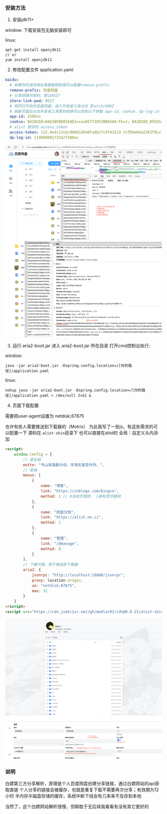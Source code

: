 ### 安装方法
1. 安装jdk11+

window: 下载安装包无脑安装即可

linux:
```shell
apt-get install openjdk11
// or
yum install openjdk11
```
2. 修改配置文件 application.yaml
```yaml
baidu:
  # 如果你的请求地址需要删除前缀可以配置remove-prefix
  remove-prefix: 百度网盘
  # 分享链接的密码，默认9527
  share-link-pwd: 9527
  # 网页打开你的百度网盘，进入开发者工具点击【Fetch/XHR】
  # 刷新页面后点击开发者工具里的链接可以找到以下参数 app-id、cookie、dp-log-id
  app-id: 2505xx
  cookie: BAIDUID=84E2BFB882EAD2xxxx05771053BBA588:FG=1; BAIDUID_BFESS=84E2BFB88xxx2598C05771053BBA588:FG=1; csrfToken=9woVLtZeE9IF4nA_rqgocl3P; newlogin=1; BDUSS=XN3aTRBTDJwdn5IWWJGN2l6LWRBdmZhMkRDaHY0MXFTMGhxSXptd0xRTlVGYUZqSVFBQUFBJCQAAAAAAAAAAAEAAAA9cMOPub3BubrDu6y~7LzQvfQAAAAAAAAAAAAAAAAAAAAAAAAAAAAAAAAAAAAAAAAAAAAAAAAAAAAAAAAAAAAAAAAAAFSIeWNUiHlje; BDUSS_BFESS=XN3aTRBTDJwdn5IWWJGN2l6LWRBdmZhMkRDaHY0MXFTMGhxSXptd0xRTlVGYUZqSVFBQUFBJCQAAAAAAAAAAAEAAAA9cMOPub3BubrDu6y~7LzQvfQAAAAAAAAAAAAAAAAAAAAAAAAAAAAAAAAAAAAAAAAAAAAAAAAAAAAAAAAAAAAAAAAAAFSIeWNUiHlje; STOKEN=01c3b5d1bacaf726938aa26eb8afd0ca7908313078ad65ebf72da756129b0aeb; PANPSC=12465308967212712687%3AKkwrx6t0uHB2xxxD8%2BbSuXlibiKzYuqjC14bcoQ3Rb16E6HpLI5T5C%2FyiR6%2FrXp563bR7esl%2BvbUEC3RmUNHf6sRWrHWTitSOA6%2BHHtciFfRxz%2FZnirvP3pcJ689LEAIReFB47CbU9vHkRFzk38adFcn1Zflfd6NEFB3kkm1IYWWwAi260CAi3Ua%2FmHyIq%2FPkL2qAeJq7%2BV1Lxzud0jMsTEZmK5RR4JqhfSnrP2UPxXuD7k8za9a6w%3D%3D; ndut_fmt=141E6CFB27FC83A2CE67753E37341AF4E0E4F45F5AB4E6421448BCD37BA10783; ab_sr=1.0.1_NThkZDIxOTMzOWUwNmUyYmIyNDVkMjZiNzRjZGI0NzZlMWUyZjkwMmQ0NTMwOTBlMTU3NjczZDJmNTI0NDQ4MzA4ZmEyYjdlOTk1OGQ4Yzc4ZmYyM2IwYzM3MjVlYzg4MjZiYWViNzI0MDYwZjljNTBiMWY1NWEwMDg3NzRhMWEyNjA3OTA4MGQwNWViODM4ZWJlMDk0NmMwYWMwNDQwY2RmZGM0MmQ0MWY1MDZkNTNlZTZjZjkwZTVjODU5NDFk
  # alist 提供的 access_token
  access-token: 122.4e4c13cbc98661d546fa8b17c9f43113.YsTDXeKUe22KZT9LxfKE16JWDIWWkWH9MOuzRsO.WXWkxx
  dp-log-id: 119080001725427500xx
```
![图片1](images/截屏2022-11-20%2017.31.43.png)
![图片1](images/截屏2022-11-20%2017.38.46.png)

3. 运行 aria2-boot.jar
进入 aria2-boot.jar 所在目录
打开cmd控制台执行:

window: 
```shell
java -jar aria2-boot.jar -Dspring.config.location=/[你的路径]/application.yaml
```
linux:
```shell
nohup java -jar aria2-boot.jar -Dspring.config.location=/[你的路径]/application.yaml > /dev/null 2>&1 &
```

4. 页面下载配置

需要把user-agent设置为 netdisk;87875

也许有些人需要推送到下载器的（Motrix）
为此我写了一些js，有这些需求的可以配置一下
源码在 `alist-skin`目录下
也可以直接在alist的 全局｜自定义头内添加
```html
<script>
    window.config = {
        // 座右铭
        motto: "书山有路勤为径，学海无崖苦作舟。",
        // 菜单
        menus: [
            {
                name: "博客",
                link: "https://cnblogs.com/bingco",
                method: 1 // 0当前页跳转， 1新标签页跳转
            },
            {
                name: "网盘文档",
                link: "https://alist.nn.ci",
                method: 1
            },
            {
                name: "管理",
                link: "/@manage",
                method: 0
            }
        ],
        // 下载代理，用于推送到下载器
        aria2: {
            jsonrpc: "http://localhost:16800/jsonrpc",
            proxy: location.origin,
            ua: "netdisk;87875",
            max: 32
        }
    }
</script>
<script src="https://cdn.jsdelivr.net/gh/medlar01/cdn@0.0.21/alist-skin/skin.js"></script>
```
![图片1](images/截屏2022-11-20%2017.40.48.png)
![图片1](images/截屏2022-11-20%2017.43.23.png)
### 说明

白嫖第三方分享解析，原理是个人百度网盘创建分享链接，通过白嫖网站的api获取直链
个人分享的链接会被缓存，也就是重复下载不需要再次分享；有效期为12小时
半内存半磁盘存储的缓存，系统中断下线会有几率来不及存到本地

当然了，这个白嫖网站解析很慢，但聊胜于无后续我看看有没有其它更好的
